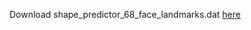 Download shape_predictor_68_face_landmarks.dat [here](https://github.com/tzutalin/dlib-android/blob/master/data/shape_predictor_68_face_landmarks.dat)                                  


